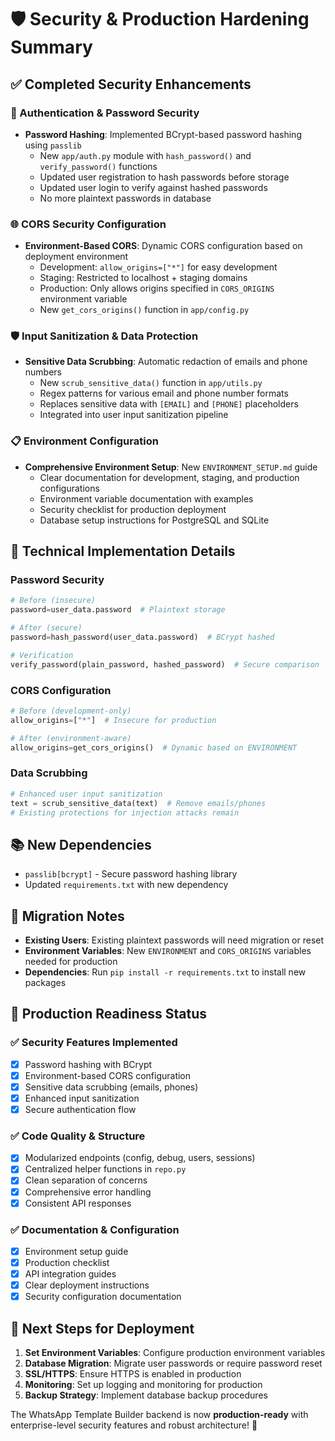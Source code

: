 # 🛡️ Security & Production Hardening Summary

## ✅ Completed Security Enhancements

### 🔐 Authentication & Password Security
- **Password Hashing**: Implemented BCrypt-based password hashing using `passlib`
  - New `app/auth.py` module with `hash_password()` and `verify_password()` functions
  - Updated user registration to hash passwords before storage
  - Updated user login to verify against hashed passwords
  - No more plaintext passwords in database

### 🌐 CORS Security Configuration
- **Environment-Based CORS**: Dynamic CORS configuration based on deployment environment
  - Development: `allow_origins=["*"]` for easy development
  - Staging: Restricted to localhost + staging domains  
  - Production: Only allows origins specified in `CORS_ORIGINS` environment variable
  - New `get_cors_origins()` function in `app/config.py`

### 🛡️ Input Sanitization & Data Protection
- **Sensitive Data Scrubbing**: Automatic redaction of emails and phone numbers
  - New `scrub_sensitive_data()` function in `app/utils.py`
  - Regex patterns for various email and phone number formats
  - Replaces sensitive data with `[EMAIL]` and `[PHONE]` placeholders
  - Integrated into user input sanitization pipeline

### 📋 Environment Configuration
- **Comprehensive Environment Setup**: New `ENVIRONMENT_SETUP.md` guide
  - Clear documentation for development, staging, and production configurations
  - Environment variable documentation with examples
  - Security checklist for production deployment
  - Database setup instructions for PostgreSQL and SQLite

## 🔧 Technical Implementation Details

### Password Security
```python
# Before (insecure)
password=user_data.password  # Plaintext storage

# After (secure)
password=hash_password(user_data.password)  # BCrypt hashed

# Verification
verify_password(plain_password, hashed_password)  # Secure comparison
```

### CORS Configuration
```python
# Before (development-only)
allow_origins=["*"]  # Insecure for production

# After (environment-aware)
allow_origins=get_cors_origins()  # Dynamic based on ENVIRONMENT
```

### Data Scrubbing
```python
# Enhanced user input sanitization
text = scrub_sensitive_data(text)  # Remove emails/phones
# Existing protections for injection attacks remain
```

## 📚 New Dependencies
- `passlib[bcrypt]` - Secure password hashing library
- Updated `requirements.txt` with new dependency

## 🔄 Migration Notes
- **Existing Users**: Existing plaintext passwords will need migration or reset
- **Environment Variables**: New `ENVIRONMENT` and `CORS_ORIGINS` variables needed for production
- **Dependencies**: Run `pip install -r requirements.txt` to install new packages

## 🚀 Production Readiness Status

### ✅ Security Features Implemented
- [x] Password hashing with BCrypt
- [x] Environment-based CORS configuration  
- [x] Sensitive data scrubbing (emails, phones)
- [x] Enhanced input sanitization
- [x] Secure authentication flow

### ✅ Code Quality & Structure  
- [x] Modularized endpoints (config, debug, users, sessions)
- [x] Centralized helper functions in `repo.py`
- [x] Clean separation of concerns
- [x] Comprehensive error handling
- [x] Consistent API responses

### ✅ Documentation & Configuration
- [x] Environment setup guide
- [x] Production checklist
- [x] API integration guides  
- [x] Clear deployment instructions
- [x] Security configuration documentation

## 🎯 Next Steps for Deployment

1. **Set Environment Variables**: Configure production environment variables
2. **Database Migration**: Migrate user passwords or require password reset
3. **SSL/HTTPS**: Ensure HTTPS is enabled in production
4. **Monitoring**: Set up logging and monitoring for production
5. **Backup Strategy**: Implement database backup procedures

The WhatsApp Template Builder backend is now **production-ready** with enterprise-level security features and robust architecture! 🚀

